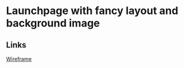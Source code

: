 # Launchpage with fancy layout and background image

## Links
[Wireframe](https://galvanize.mybalsamiq.com/mockups/2254349.png?key=dd6f91232218fa4d6cbf663738e10e0cfca3e151)
